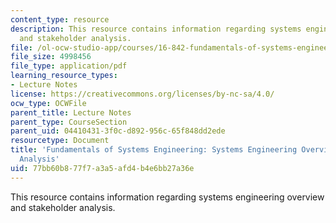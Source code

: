 ```yaml
---
content_type: resource
description: This resource contains information regarding systems engineering overview
  and stakeholder analysis.
file: /ol-ocw-studio-app/courses/16-842-fundamentals-of-systems-engineering-fall-2015/77bb60b877f7a3a5afd4b4e6bb27a36e_MIT16_842F15_Ses1SE_Ovr_vw.pdf
file_size: 4998456
file_type: application/pdf
learning_resource_types:
- Lecture Notes
license: https://creativecommons.org/licenses/by-nc-sa/4.0/
ocw_type: OCWFile
parent_title: Lecture Notes
parent_type: CourseSection
parent_uid: 04410431-3f0c-d892-956c-65f848dd2ede
resourcetype: Document
title: 'Fundamentals of Systems Engineering: Systems Engineering Overview and Stakeholder
  Analysis'
uid: 77bb60b8-77f7-a3a5-afd4-b4e6bb27a36e
---
```

This resource contains information regarding systems engineering overview and stakeholder analysis.